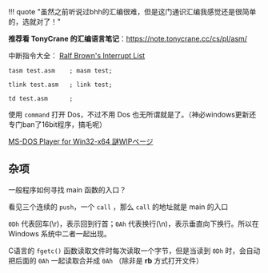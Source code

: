 
!!! quote "虽然之前听说过bhh的汇编很难，但是这门通识汇编我感觉还是很简单的，选就对了！"

**推荐看 TonyCrane 的汇编语言笔记**：https://note.tonycrane.cc/cs/pl/asm/

中断指令大全： [Ralf Brown's Interrupt List](./interruptlist/rbrown.htm)

```
tasm test.asm    ; masm test;

tlink test.asm   ; link test;

td test.asm      ; 
```

使用 `command` 打开 Dos，不过不用 Dos 也无所谓就是了。（神必windows更新还专门ban了16bit程序，搞毛呢）

[MS-DOS Player for Win32-x64 謎WIPページ](http://takeda-toshiya.my.coocan.jp/msdos/)


## 杂项

一般程序如何寻找 main 函数的入口？

看见三个连续的 `push`，一个 `call` ，那么 `call` 的地址就是 main 的入口

`0Dh` 代表回车(\\r)，表示回到行首；`0Ah` 代表换行(\\n)，表示垂直向下换行。所以在 Windows 系统中二者一起出现。

C语言的 `fgetc()` 函数读取文件时每次读取一个字节，但是当读到 `0Dh` 时，会自动把后面的 `0Ah` 一起读取合并成 `0Ah` （除非是 **rb** 方式打开文件）

